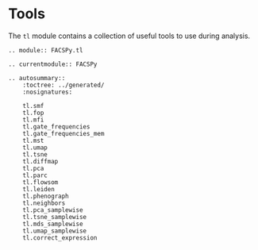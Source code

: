 # Tools

The `tl` module contains a collection of useful tools to use during analysis.

```{eval-rst}
.. module:: FACSPy.tl
```

```{eval-rst}
.. currentmodule:: FACSPy
```

```{eval-rst}
.. autosummary::
    :toctree: ../generated/
    :nosignatures:

    tl.smf
    tl.fop
    tl.mfi
    tl.gate_frequencies
    tl.gate_frequencies_mem
    tl.mst
    tl.umap
    tl.tsne
    tl.diffmap
    tl.pca
    tl.parc
    tl.flowsom
    tl.leiden
    tl.phenograph
    tl.neighbors
    tl.pca_samplewise
    tl.tsne_samplewise
    tl.mds_samplewise
    tl.umap_samplewise
    tl.correct_expression
```
